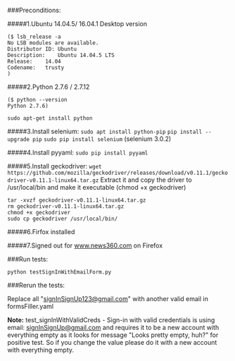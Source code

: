 
###Preconditions:

#####1.Ubuntu 14.04.5/ 16.04.1 Desktop version
```
($ lsb_release -a
No LSB modules are available.
Distributor ID:	Ubuntu
Description:	Ubuntu 14.04.5 LTS
Release:	14.04
Codename:	trusty
)
```

#####2.Python 2.7.6 / 2.7.12
```
($ python --version
Python 2.7.6)
```
`sudo apt-get install python`

#####3.Install selenium:
`sudo apt install python-pip`
`pip install --upgrade pip`
`sudo pip install selenium`
(selenium 3.0.2) 

#####4.Install pyyaml:
`sudo pip install pyyaml`

#####5.Install geckodriver:
`wget https://github.com/mozilla/geckodriver/releases/download/v0.11.1/geckodriver-v0.11.1-linux64.tar.gz` Extract it and copy the driver to /usr/local/bin and make it executable (chmod +x geckodriver)
```
tar -xvzf geckodriver-v0.11.1-linux64.tar.gz
rm geckodriver-v0.11.1-linux64.tar.gz
chmod +x geckodriver
sudo cp geckodriver /usr/local/bin/
```

#####6.Firfox installed

#####7.Signed out for www.news360.com on Firefox

###Run tests:

`python testSignInWithEmailForm.py`

###Rerun the tests:

Replace all "signInSignUp123@gmail.com" with another valid email in formsFiller.yaml

**Note:** test_signInWithValidCreds - Sign-in with valid credentials is using email: signInSignUp@gmail.com and requires it to be a new account with everything empty as it looks for message "Looks pretty empty, huh?" for positive test. So if you change the value please do it with a new account with everything empty.
